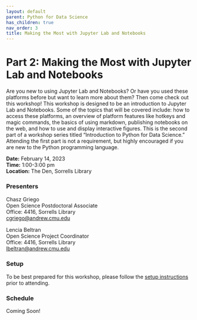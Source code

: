 ```yaml
---
layout: default
parent: Python for Data Science
has_children: true
nav_order: 3
title: Making the Most with Jupyter Lab and Notebooks
---
```


# Part 2: Making the Most with Jupyter Lab and Notebooks

Are you new to using Jupyter Lab and Notebooks? Or have you used these platforms before but want to learn more about them? Then come check out this workshop! This workshop is designed to be an introduction to Jupyter Lab and Notebooks. Some of the topics that will be covered include: how to access these platforms, an overview of platform features like hotkeys and magic commands, the basics of using markdown, publishing notebooks on the web, and how to use and display interactive figures. This is the second part of a workshop series titled “Introduction to Python for Data Science.” Attending the first part is not a requirement, but highly encouraged if you are new to the Python programming language.

**Date:** February 14, 2023   
**Time:** 1:00-3:00 pm   
**Location:** The Den, Sorrells Library   

### Presenters
Chasz Griego <a href='https://github.com/chaszg' target='_blank'><img src='../../content/img/GitHub-Mark-custom.svg' style='width:15px; padding:0; border:none !important;'></a>  
Open Science Postdoctoral Associate  
Office: 4416, Sorrells Library  
[cgriego@andrew.cmu.edu](mailto:cgriego@andrew.cmu.edu)  

Lencia Beltran <a href='https://github.com/lenciabeltran' target='_blank'><img src='../../content/img/GitHub-Mark-custom.svg' style='width:15px; padding:0; border:none !important;'></a>  
Open Science Project Coordinator  
Office: 4416, Sorrells Library  
[lbeltran@andrew.cmu.edu](mailto:lbeltran@andrew.cmu.edu)  

### Setup

To be best prepared for this workshop, please follow the [setup instructions](../setup)
prior to attending.

### Schedule

Coming Soon!
